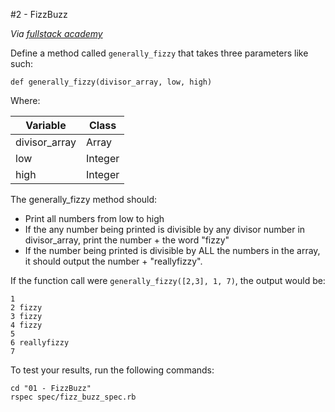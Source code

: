 #2 - FizzBuzz

_Via [fullstack academy](http://www.fullstackacademy.com/basecamp)_

Define a method called `generally_fizzy` that takes three parameters like such:

`def generally_fizzy(divisor_array, low, high)`

Where:

| Variable      | Class       |
| ------------- |-------------|
| divisor_array | Array       |
| low           | Integer     |
| high          | Integer     |

The generally_fizzy method should:

* Print all numbers from low to high
* If the any number being printed is divisible by any divisor number in divisor_array, print the number + the word "fizzy"
* If the number being printed is divisible by ALL the numbers in the array, it should output the number + "reallyfizzy".

If the function call were `generally_fizzy([2,3], 1, 7)`, the output would be:

```
1
2 fizzy
3 fizzy
4 fizzy
5
6 reallyfizzy
7
```

To test your results, run the following commands:

```
cd "01 - FizzBuzz"
rspec spec/fizz_buzz_spec.rb
```
